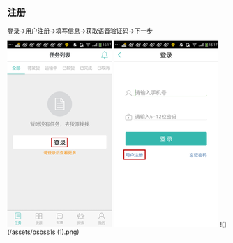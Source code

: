 ##                        **注册**

登录→用户注册→填写信息→获取语音验证码→下一步

![](/assets/psbsss12.png)   ![](/assets/2222223.png)   ![](/assets/psbss1s (1).png)

      





